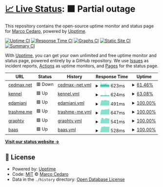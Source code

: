 # [📈 Live Status](https://cedmax.github.io/upptime): <!--live status--> **🟧 Partial outage**

This repository contains the open-source uptime monitor and status page for [Marco Cedaro](https://cedmax.com), powered by [Upptime](https://github.com/upptime/upptime).

[![Uptime CI](https://github.com/cedmax/upptime/workflows/Uptime%20CI/badge.svg)](https://github.com/cedmax/upptime/actions?query=workflow%3A%22Uptime+CI%22)
[![Response Time CI](https://github.com/cedmax/upptime/workflows/Response%20Time%20CI/badge.svg)](https://github.com/cedmax/upptime/actions?query=workflow%3A%22Response+Time+CI%22)
[![Graphs CI](https://github.com/cedmax/upptime/workflows/Graphs%20CI/badge.svg)](https://github.com/cedmax/upptime/actions?query=workflow%3A%22Graphs+CI%22)
[![Static Site CI](https://github.com/cedmax/upptime/workflows/Static%20Site%20CI/badge.svg)](https://github.com/cedmax/upptime/actions?query=workflow%3A%22Static+Site+CI%22)
[![Summary CI](https://github.com/cedmax/upptime/workflows/Summary%20CI/badge.svg)](https://github.com/cedmax/upptime/actions?query=workflow%3A%22Summary+CI%22)

With [Upptime](https://upptime.js.org), you can get your own unlimited and free uptime monitor and status page, powered entirely by a GitHub repository. We use [Issues](https://github.com/cedmax/upptime/issues) as incident reports, [Actions](https://github.com/cedmax/upptime/actions) as uptime monitors, and [Pages](https://cedmax.github.io/upptime) for the status page.

<!--start: status pages-->
<!-- This summary is generated by Upptime (https://github.com/upptime/upptime) -->
<!-- Do not edit this manually, your changes will be overwritten -->
<!-- prettier-ignore -->
| URL | Status | History | Response Time | Uptime |
| --- | ------ | ------- | ------------- | ------ |
| <img alt="" src="https://favicons.githubusercontent.com/cedmax.net" height="13"> [cedmax.net](https://cedmax.net/ghost) | 🟥 Down | [cedmax-net.yml](https://github.com/cedmax/upptime/commits/HEAD/history/cedmax-net.yml) | <details><summary><img alt="Response time graph" src="./graphs/cedmax-net/response-time-week.png" height="20"> 623ms</summary><br><a href="https://cedmax.github.io/upptime/history/cedmax-net"><img alt="Response time 819" src="https://img.shields.io/endpoint?url=https%3A%2F%2Fraw.githubusercontent.com%2Fcedmax%2Fupptime%2FHEAD%2Fapi%2Fcedmax-net%2Fresponse-time.json"></a><br><a href="https://cedmax.github.io/upptime/history/cedmax-net"><img alt="24-hour response time 580" src="https://img.shields.io/endpoint?url=https%3A%2F%2Fraw.githubusercontent.com%2Fcedmax%2Fupptime%2FHEAD%2Fapi%2Fcedmax-net%2Fresponse-time-day.json"></a><br><a href="https://cedmax.github.io/upptime/history/cedmax-net"><img alt="7-day response time 623" src="https://img.shields.io/endpoint?url=https%3A%2F%2Fraw.githubusercontent.com%2Fcedmax%2Fupptime%2FHEAD%2Fapi%2Fcedmax-net%2Fresponse-time-week.json"></a><br><a href="https://cedmax.github.io/upptime/history/cedmax-net"><img alt="30-day response time 609" src="https://img.shields.io/endpoint?url=https%3A%2F%2Fraw.githubusercontent.com%2Fcedmax%2Fupptime%2FHEAD%2Fapi%2Fcedmax-net%2Fresponse-time-month.json"></a><br><a href="https://cedmax.github.io/upptime/history/cedmax-net"><img alt="1-year response time 819" src="https://img.shields.io/endpoint?url=https%3A%2F%2Fraw.githubusercontent.com%2Fcedmax%2Fupptime%2FHEAD%2Fapi%2Fcedmax-net%2Fresponse-time-year.json"></a></details> | <details><summary><a href="https://cedmax.github.io/upptime/history/cedmax-net">61.46%</a></summary><a href="https://cedmax.github.io/upptime/history/cedmax-net"><img alt="All-time uptime 99.32%" src="https://img.shields.io/endpoint?url=https%3A%2F%2Fraw.githubusercontent.com%2Fcedmax%2Fupptime%2FHEAD%2Fapi%2Fcedmax-net%2Fuptime.json"></a><br><a href="https://cedmax.github.io/upptime/history/cedmax-net"><img alt="24-hour uptime 55.25%" src="https://img.shields.io/endpoint?url=https%3A%2F%2Fraw.githubusercontent.com%2Fcedmax%2Fupptime%2FHEAD%2Fapi%2Fcedmax-net%2Fuptime-day.json"></a><br><a href="https://cedmax.github.io/upptime/history/cedmax-net"><img alt="7-day uptime 61.46%" src="https://img.shields.io/endpoint?url=https%3A%2F%2Fraw.githubusercontent.com%2Fcedmax%2Fupptime%2FHEAD%2Fapi%2Fcedmax-net%2Fuptime-week.json"></a><br><a href="https://cedmax.github.io/upptime/history/cedmax-net"><img alt="30-day uptime 90.99%" src="https://img.shields.io/endpoint?url=https%3A%2F%2Fraw.githubusercontent.com%2Fcedmax%2Fupptime%2FHEAD%2Fapi%2Fcedmax-net%2Fuptime-month.json"></a><br><a href="https://cedmax.github.io/upptime/history/cedmax-net"><img alt="1-year uptime 99.25%" src="https://img.shields.io/endpoint?url=https%3A%2F%2Fraw.githubusercontent.com%2Fcedmax%2Fupptime%2FHEAD%2Fapi%2Fcedmax-net%2Fuptime-year.json"></a></details>
| <img alt="" src="https://favicons.githubusercontent.com/k.cedmax.net" height="13"> [kennel](https://k.cedmax.net/ghost) | 🟩 Up | [kennel.yml](https://github.com/cedmax/upptime/commits/HEAD/history/kennel.yml) | <details><summary><img alt="Response time graph" src="./graphs/kennel/response-time-week.png" height="20"> 624ms</summary><br><a href="https://cedmax.github.io/upptime/history/kennel"><img alt="Response time 759" src="https://img.shields.io/endpoint?url=https%3A%2F%2Fraw.githubusercontent.com%2Fcedmax%2Fupptime%2FHEAD%2Fapi%2Fkennel%2Fresponse-time.json"></a><br><a href="https://cedmax.github.io/upptime/history/kennel"><img alt="24-hour response time 597" src="https://img.shields.io/endpoint?url=https%3A%2F%2Fraw.githubusercontent.com%2Fcedmax%2Fupptime%2FHEAD%2Fapi%2Fkennel%2Fresponse-time-day.json"></a><br><a href="https://cedmax.github.io/upptime/history/kennel"><img alt="7-day response time 624" src="https://img.shields.io/endpoint?url=https%3A%2F%2Fraw.githubusercontent.com%2Fcedmax%2Fupptime%2FHEAD%2Fapi%2Fkennel%2Fresponse-time-week.json"></a><br><a href="https://cedmax.github.io/upptime/history/kennel"><img alt="30-day response time 615" src="https://img.shields.io/endpoint?url=https%3A%2F%2Fraw.githubusercontent.com%2Fcedmax%2Fupptime%2FHEAD%2Fapi%2Fkennel%2Fresponse-time-month.json"></a><br><a href="https://cedmax.github.io/upptime/history/kennel"><img alt="1-year response time 751" src="https://img.shields.io/endpoint?url=https%3A%2F%2Fraw.githubusercontent.com%2Fcedmax%2Fupptime%2FHEAD%2Fapi%2Fkennel%2Fresponse-time-year.json"></a></details> | <details><summary><a href="https://cedmax.github.io/upptime/history/kennel">63.08%</a></summary><a href="https://cedmax.github.io/upptime/history/kennel"><img alt="All-time uptime 99.36%" src="https://img.shields.io/endpoint?url=https%3A%2F%2Fraw.githubusercontent.com%2Fcedmax%2Fupptime%2FHEAD%2Fapi%2Fkennel%2Fuptime.json"></a><br><a href="https://cedmax.github.io/upptime/history/kennel"><img alt="24-hour uptime 63.67%" src="https://img.shields.io/endpoint?url=https%3A%2F%2Fraw.githubusercontent.com%2Fcedmax%2Fupptime%2FHEAD%2Fapi%2Fkennel%2Fuptime-day.json"></a><br><a href="https://cedmax.github.io/upptime/history/kennel"><img alt="7-day uptime 63.08%" src="https://img.shields.io/endpoint?url=https%3A%2F%2Fraw.githubusercontent.com%2Fcedmax%2Fupptime%2FHEAD%2Fapi%2Fkennel%2Fuptime-week.json"></a><br><a href="https://cedmax.github.io/upptime/history/kennel"><img alt="30-day uptime 91.51%" src="https://img.shields.io/endpoint?url=https%3A%2F%2Fraw.githubusercontent.com%2Fcedmax%2Fupptime%2FHEAD%2Fapi%2Fkennel%2Fuptime-month.json"></a><br><a href="https://cedmax.github.io/upptime/history/kennel"><img alt="1-year uptime 99.29%" src="https://img.shields.io/endpoint?url=https%3A%2F%2Fraw.githubusercontent.com%2Fcedmax%2Fupptime%2FHEAD%2Fapi%2Fkennel%2Fuptime-year.json"></a></details>
| <img alt="" src="https://favicons.githubusercontent.com/notes.emanueladamiani.com" height="13"> [edamiani](https://notes.emanueladamiani.com/) | 🟩 Up | [edamiani.yml](https://github.com/cedmax/upptime/commits/HEAD/history/edamiani.yml) | <details><summary><img alt="Response time graph" src="./graphs/edamiani/response-time-week.png" height="20"> 491ms</summary><br><a href="https://cedmax.github.io/upptime/history/edamiani"><img alt="Response time 570" src="https://img.shields.io/endpoint?url=https%3A%2F%2Fraw.githubusercontent.com%2Fcedmax%2Fupptime%2FHEAD%2Fapi%2Fedamiani%2Fresponse-time.json"></a><br><a href="https://cedmax.github.io/upptime/history/edamiani"><img alt="24-hour response time 456" src="https://img.shields.io/endpoint?url=https%3A%2F%2Fraw.githubusercontent.com%2Fcedmax%2Fupptime%2FHEAD%2Fapi%2Fedamiani%2Fresponse-time-day.json"></a><br><a href="https://cedmax.github.io/upptime/history/edamiani"><img alt="7-day response time 491" src="https://img.shields.io/endpoint?url=https%3A%2F%2Fraw.githubusercontent.com%2Fcedmax%2Fupptime%2FHEAD%2Fapi%2Fedamiani%2Fresponse-time-week.json"></a><br><a href="https://cedmax.github.io/upptime/history/edamiani"><img alt="30-day response time 536" src="https://img.shields.io/endpoint?url=https%3A%2F%2Fraw.githubusercontent.com%2Fcedmax%2Fupptime%2FHEAD%2Fapi%2Fedamiani%2Fresponse-time-month.json"></a><br><a href="https://cedmax.github.io/upptime/history/edamiani"><img alt="1-year response time 573" src="https://img.shields.io/endpoint?url=https%3A%2F%2Fraw.githubusercontent.com%2Fcedmax%2Fupptime%2FHEAD%2Fapi%2Fedamiani%2Fresponse-time-year.json"></a></details> | <details><summary><a href="https://cedmax.github.io/upptime/history/edamiani">100.00%</a></summary><a href="https://cedmax.github.io/upptime/history/edamiani"><img alt="All-time uptime 99.84%" src="https://img.shields.io/endpoint?url=https%3A%2F%2Fraw.githubusercontent.com%2Fcedmax%2Fupptime%2FHEAD%2Fapi%2Fedamiani%2Fuptime.json"></a><br><a href="https://cedmax.github.io/upptime/history/edamiani"><img alt="24-hour uptime 100.00%" src="https://img.shields.io/endpoint?url=https%3A%2F%2Fraw.githubusercontent.com%2Fcedmax%2Fupptime%2FHEAD%2Fapi%2Fedamiani%2Fuptime-day.json"></a><br><a href="https://cedmax.github.io/upptime/history/edamiani"><img alt="7-day uptime 100.00%" src="https://img.shields.io/endpoint?url=https%3A%2F%2Fraw.githubusercontent.com%2Fcedmax%2Fupptime%2FHEAD%2Fapi%2Fedamiani%2Fuptime-week.json"></a><br><a href="https://cedmax.github.io/upptime/history/edamiani"><img alt="30-day uptime 100.00%" src="https://img.shields.io/endpoint?url=https%3A%2F%2Fraw.githubusercontent.com%2Fcedmax%2Fupptime%2FHEAD%2Fapi%2Fedamiani%2Fuptime-month.json"></a><br><a href="https://cedmax.github.io/upptime/history/edamiani"><img alt="1-year uptime 99.83%" src="https://img.shields.io/endpoint?url=https%3A%2F%2Fraw.githubusercontent.com%2Fcedmax%2Fupptime%2FHEAD%2Fapi%2Fedamiani%2Fuptime-year.json"></a></details>
| <img alt="" src="https://favicons.githubusercontent.com/trashme.me" height="13"> [trashme.me](https://trashme.me/) | 🟩 Up | [trashme-me.yml](https://github.com/cedmax/upptime/commits/HEAD/history/trashme-me.yml) | <details><summary><img alt="Response time graph" src="./graphs/trashme-me/response-time-week.png" height="20"> 647ms</summary><br><a href="https://cedmax.github.io/upptime/history/trashme-me"><img alt="Response time 675" src="https://img.shields.io/endpoint?url=https%3A%2F%2Fraw.githubusercontent.com%2Fcedmax%2Fupptime%2FHEAD%2Fapi%2Ftrashme-me%2Fresponse-time.json"></a><br><a href="https://cedmax.github.io/upptime/history/trashme-me"><img alt="24-hour response time 762" src="https://img.shields.io/endpoint?url=https%3A%2F%2Fraw.githubusercontent.com%2Fcedmax%2Fupptime%2FHEAD%2Fapi%2Ftrashme-me%2Fresponse-time-day.json"></a><br><a href="https://cedmax.github.io/upptime/history/trashme-me"><img alt="7-day response time 647" src="https://img.shields.io/endpoint?url=https%3A%2F%2Fraw.githubusercontent.com%2Fcedmax%2Fupptime%2FHEAD%2Fapi%2Ftrashme-me%2Fresponse-time-week.json"></a><br><a href="https://cedmax.github.io/upptime/history/trashme-me"><img alt="30-day response time 702" src="https://img.shields.io/endpoint?url=https%3A%2F%2Fraw.githubusercontent.com%2Fcedmax%2Fupptime%2FHEAD%2Fapi%2Ftrashme-me%2Fresponse-time-month.json"></a><br><a href="https://cedmax.github.io/upptime/history/trashme-me"><img alt="1-year response time 676" src="https://img.shields.io/endpoint?url=https%3A%2F%2Fraw.githubusercontent.com%2Fcedmax%2Fupptime%2FHEAD%2Fapi%2Ftrashme-me%2Fresponse-time-year.json"></a></details> | <details><summary><a href="https://cedmax.github.io/upptime/history/trashme-me">100.00%</a></summary><a href="https://cedmax.github.io/upptime/history/trashme-me"><img alt="All-time uptime 99.97%" src="https://img.shields.io/endpoint?url=https%3A%2F%2Fraw.githubusercontent.com%2Fcedmax%2Fupptime%2FHEAD%2Fapi%2Ftrashme-me%2Fuptime.json"></a><br><a href="https://cedmax.github.io/upptime/history/trashme-me"><img alt="24-hour uptime 100.00%" src="https://img.shields.io/endpoint?url=https%3A%2F%2Fraw.githubusercontent.com%2Fcedmax%2Fupptime%2FHEAD%2Fapi%2Ftrashme-me%2Fuptime-day.json"></a><br><a href="https://cedmax.github.io/upptime/history/trashme-me"><img alt="7-day uptime 100.00%" src="https://img.shields.io/endpoint?url=https%3A%2F%2Fraw.githubusercontent.com%2Fcedmax%2Fupptime%2FHEAD%2Fapi%2Ftrashme-me%2Fuptime-week.json"></a><br><a href="https://cedmax.github.io/upptime/history/trashme-me"><img alt="30-day uptime 100.00%" src="https://img.shields.io/endpoint?url=https%3A%2F%2Fraw.githubusercontent.com%2Fcedmax%2Fupptime%2FHEAD%2Fapi%2Ftrashme-me%2Fuptime-month.json"></a><br><a href="https://cedmax.github.io/upptime/history/trashme-me"><img alt="1-year uptime 99.98%" src="https://img.shields.io/endpoint?url=https%3A%2F%2Fraw.githubusercontent.com%2Fcedmax%2Fupptime%2FHEAD%2Fapi%2Ftrashme-me%2Fuptime-year.json"></a></details>
| <img alt="" src="https://favicons.githubusercontent.com/graphtv.dsgn.it" height="13"> [graphtv](https://graphtv.dsgn.it/) | 🟩 Up | [graphtv.yml](https://github.com/cedmax/upptime/commits/HEAD/history/graphtv.yml) | <details><summary><img alt="Response time graph" src="./graphs/graphtv/response-time-week.png" height="20"> 541ms</summary><br><a href="https://cedmax.github.io/upptime/history/graphtv"><img alt="Response time 601" src="https://img.shields.io/endpoint?url=https%3A%2F%2Fraw.githubusercontent.com%2Fcedmax%2Fupptime%2FHEAD%2Fapi%2Fgraphtv%2Fresponse-time.json"></a><br><a href="https://cedmax.github.io/upptime/history/graphtv"><img alt="24-hour response time 531" src="https://img.shields.io/endpoint?url=https%3A%2F%2Fraw.githubusercontent.com%2Fcedmax%2Fupptime%2FHEAD%2Fapi%2Fgraphtv%2Fresponse-time-day.json"></a><br><a href="https://cedmax.github.io/upptime/history/graphtv"><img alt="7-day response time 541" src="https://img.shields.io/endpoint?url=https%3A%2F%2Fraw.githubusercontent.com%2Fcedmax%2Fupptime%2FHEAD%2Fapi%2Fgraphtv%2Fresponse-time-week.json"></a><br><a href="https://cedmax.github.io/upptime/history/graphtv"><img alt="30-day response time 581" src="https://img.shields.io/endpoint?url=https%3A%2F%2Fraw.githubusercontent.com%2Fcedmax%2Fupptime%2FHEAD%2Fapi%2Fgraphtv%2Fresponse-time-month.json"></a><br><a href="https://cedmax.github.io/upptime/history/graphtv"><img alt="1-year response time 607" src="https://img.shields.io/endpoint?url=https%3A%2F%2Fraw.githubusercontent.com%2Fcedmax%2Fupptime%2FHEAD%2Fapi%2Fgraphtv%2Fresponse-time-year.json"></a></details> | <details><summary><a href="https://cedmax.github.io/upptime/history/graphtv">100.00%</a></summary><a href="https://cedmax.github.io/upptime/history/graphtv"><img alt="All-time uptime 99.97%" src="https://img.shields.io/endpoint?url=https%3A%2F%2Fraw.githubusercontent.com%2Fcedmax%2Fupptime%2FHEAD%2Fapi%2Fgraphtv%2Fuptime.json"></a><br><a href="https://cedmax.github.io/upptime/history/graphtv"><img alt="24-hour uptime 100.00%" src="https://img.shields.io/endpoint?url=https%3A%2F%2Fraw.githubusercontent.com%2Fcedmax%2Fupptime%2FHEAD%2Fapi%2Fgraphtv%2Fuptime-day.json"></a><br><a href="https://cedmax.github.io/upptime/history/graphtv"><img alt="7-day uptime 100.00%" src="https://img.shields.io/endpoint?url=https%3A%2F%2Fraw.githubusercontent.com%2Fcedmax%2Fupptime%2FHEAD%2Fapi%2Fgraphtv%2Fuptime-week.json"></a><br><a href="https://cedmax.github.io/upptime/history/graphtv"><img alt="30-day uptime 100.00%" src="https://img.shields.io/endpoint?url=https%3A%2F%2Fraw.githubusercontent.com%2Fcedmax%2Fupptime%2FHEAD%2Fapi%2Fgraphtv%2Fuptime-month.json"></a><br><a href="https://cedmax.github.io/upptime/history/graphtv"><img alt="1-year uptime 99.98%" src="https://img.shields.io/endpoint?url=https%3A%2F%2Fraw.githubusercontent.com%2Fcedmax%2Fupptime%2FHEAD%2Fapi%2Fgraphtv%2Fuptime-year.json"></a></details>
| <img alt="" src="https://favicons.githubusercontent.com/baas.dsgn.it" height="13"> [baas](https://baas.dsgn.it/) | 🟩 Up | [baas.yml](https://github.com/cedmax/upptime/commits/HEAD/history/baas.yml) | <details><summary><img alt="Response time graph" src="./graphs/baas/response-time-week.png" height="20"> 528ms</summary><br><a href="https://cedmax.github.io/upptime/history/baas"><img alt="Response time 580" src="https://img.shields.io/endpoint?url=https%3A%2F%2Fraw.githubusercontent.com%2Fcedmax%2Fupptime%2FHEAD%2Fapi%2Fbaas%2Fresponse-time.json"></a><br><a href="https://cedmax.github.io/upptime/history/baas"><img alt="24-hour response time 533" src="https://img.shields.io/endpoint?url=https%3A%2F%2Fraw.githubusercontent.com%2Fcedmax%2Fupptime%2FHEAD%2Fapi%2Fbaas%2Fresponse-time-day.json"></a><br><a href="https://cedmax.github.io/upptime/history/baas"><img alt="7-day response time 528" src="https://img.shields.io/endpoint?url=https%3A%2F%2Fraw.githubusercontent.com%2Fcedmax%2Fupptime%2FHEAD%2Fapi%2Fbaas%2Fresponse-time-week.json"></a><br><a href="https://cedmax.github.io/upptime/history/baas"><img alt="30-day response time 562" src="https://img.shields.io/endpoint?url=https%3A%2F%2Fraw.githubusercontent.com%2Fcedmax%2Fupptime%2FHEAD%2Fapi%2Fbaas%2Fresponse-time-month.json"></a><br><a href="https://cedmax.github.io/upptime/history/baas"><img alt="1-year response time 583" src="https://img.shields.io/endpoint?url=https%3A%2F%2Fraw.githubusercontent.com%2Fcedmax%2Fupptime%2FHEAD%2Fapi%2Fbaas%2Fresponse-time-year.json"></a></details> | <details><summary><a href="https://cedmax.github.io/upptime/history/baas">100.00%</a></summary><a href="https://cedmax.github.io/upptime/history/baas"><img alt="All-time uptime 99.96%" src="https://img.shields.io/endpoint?url=https%3A%2F%2Fraw.githubusercontent.com%2Fcedmax%2Fupptime%2FHEAD%2Fapi%2Fbaas%2Fuptime.json"></a><br><a href="https://cedmax.github.io/upptime/history/baas"><img alt="24-hour uptime 100.00%" src="https://img.shields.io/endpoint?url=https%3A%2F%2Fraw.githubusercontent.com%2Fcedmax%2Fupptime%2FHEAD%2Fapi%2Fbaas%2Fuptime-day.json"></a><br><a href="https://cedmax.github.io/upptime/history/baas"><img alt="7-day uptime 100.00%" src="https://img.shields.io/endpoint?url=https%3A%2F%2Fraw.githubusercontent.com%2Fcedmax%2Fupptime%2FHEAD%2Fapi%2Fbaas%2Fuptime-week.json"></a><br><a href="https://cedmax.github.io/upptime/history/baas"><img alt="30-day uptime 100.00%" src="https://img.shields.io/endpoint?url=https%3A%2F%2Fraw.githubusercontent.com%2Fcedmax%2Fupptime%2FHEAD%2Fapi%2Fbaas%2Fuptime-month.json"></a><br><a href="https://cedmax.github.io/upptime/history/baas"><img alt="1-year uptime 99.97%" src="https://img.shields.io/endpoint?url=https%3A%2F%2Fraw.githubusercontent.com%2Fcedmax%2Fupptime%2FHEAD%2Fapi%2Fbaas%2Fuptime-year.json"></a></details>

<!--end: status pages-->

[**Visit our status website →**](https://cedmax.github.io/upptime)

## 📄 License

- Powered by: [Upptime](https://github.com/upptime/upptime)
- Code: [MIT](./LICENSE) © [Marco Cedaro](https://cedmax.com)
- Data in the `./history` directory: [Open Database License](https://opendatacommons.org/licenses/odbl/1-0/)
